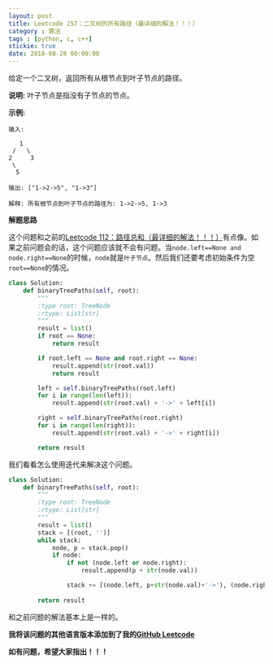 ```yaml
---
layout: post
title: Leetcode 257：二叉树的所有路径（最详细的解法！！！）
category : 算法
tags : [python, c, c++]
stickie: true
date: 2018-08-28 00:00:00
---
```


给定一个二叉树，返回所有从根节点到叶子节点的路径。

**说明:** 叶子节点是指没有子节点的节点。

**示例:**

```
输入:

   1
 /   \
2     3
 \
  5

输出: ["1->2->5", "1->3"]

解释: 所有根节点到叶子节点的路径为: 1->2->5, 1->3
```

**解题思路**

这个问题和之前的[Leetcode 112：路径总和（最详细的解法！！！）](https://blog.csdn.net/qq_17550379/article/details/82115520)有点像。如果之前问题会的话，这个问题应该就不会有问题。当`node.left==None and node.right==None`的时候，`node`就是`叶子节点`。然后我们还要考虑初始条件为空`root==None`的情况。

```python
class Solution:
    def binaryTreePaths(self, root):
        """
        :type root: TreeNode
        :rtype: List[str]
        """
        result = list()
        if root == None:
            return result

        if root.left == None and root.right == None:
            result.append(str(root.val))
            return result

        left = self.binaryTreePaths(root.left)
        for i in range(len(left)):
            result.append(str(root.val) + '->' + left[i])

        right = self.binaryTreePaths(root.right)
        for i in range(len(right)):
            result.append(str(root.val) + '->' + right[i])

        return result
```

我们看看怎么使用迭代来解决这个问题。

```python
class Solution:
    def binaryTreePaths(self, root):
        """
        :type root: TreeNode
        :rtype: List[str]
        """
        result = list()
        stack = [(root, '')]
        while stack:
            node, p = stack.pop()
            if node:
                if not (node.left or node.right):
                    result.append(p + str(node.val))

                stack += [(node.left, p+str(node.val)+'->'), (node.right, p+str(node.val)+'->')]
                
        return result
```

和之前问题的解法基本上是一样的。

**我将该问题的其他语言版本添加到了我的[GitHub Leetcode](https://github.com/luliyucoordinate/Leetcode)**

**如有问题，希望大家指出！！！**


